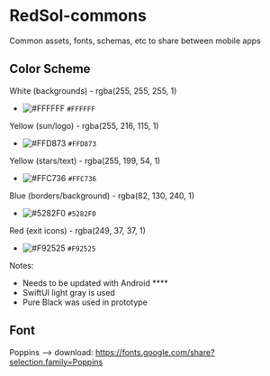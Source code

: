 # RedSol-commons
Common assets, fonts, schemas, etc to share between mobile apps


## Color Scheme

White (backgrounds) - rgba(255, 255, 255, 1)
- ![#FFFFFF](https://via.placeholder.com/15/FFFFFF/000000?text=+) `#FFFFFF`

Yellow (sun/logo) - rgba(255, 216, 115, 1)
- ![#FFD873](https://via.placeholder.com/15/FFD873/000000?text=+) `#FFD873`

Yellow (stars/text) - rgba(255, 199, 54, 1)
- ![#FFC736](https://via.placeholder.com/15/FFC736/000000?text=+) `#FFC736`

Blue (borders/background) - rgba(82, 130, 240, 1)
- ![#5282F0](https://via.placeholder.com/15/5282F0/000000?text=+) `#5282F0`

Red (exit icons) - rgba(249, 37, 37, 1)
- ![#F92525](https://via.placeholder.com/15/F92525/000000?text=+) `#F92525`


Notes: 
- Needs to be updated with Android ****
- SwiftUI light gray is used
- Pure Black was used in prototype

## Font

Poppins --> download: https://fonts.google.com/share?selection.family=Poppins
